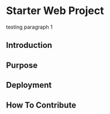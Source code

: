 # Starter Web Project

testing paragraph 1
## Introduction

## Purpose

## Deployment

## How To Contribute